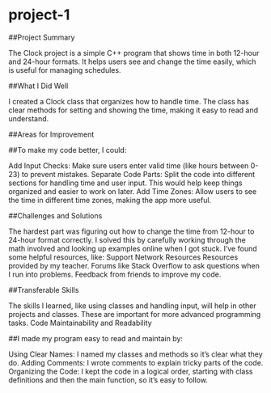 # project-1

##Project Summary

The Clock project is a simple C++ program that shows time in both 12-hour and 24-hour formats. It helps users see and change the time easily, which is useful for managing schedules.

##What I Did Well

I created a Clock class that organizes how to handle time. The class has clear methods for setting and showing the time, making it easy to read and understand.

##Areas for Improvement

##To make my code better, I could:

Add Input Checks: Make sure users enter valid time (like hours between 0-23) to prevent mistakes.
Separate Code Parts: Split the code into different sections for handling time and user input. This would help keep things organized and easier to work on later.
Add Time Zones: Allow users to see the time in different time zones, making the app more useful.

##Challenges and Solutions

The hardest part was figuring out how to change the time from 12-hour to 24-hour format correctly. I solved this by carefully working through the math involved and looking up examples online when I got stuck.
I’ve found some helpful resources, like:
Support Network Resources
Resources provided by my teacher.
Forums like Stack Overflow to ask questions when I run into problems.
Feedback from friends to improve my code.

##Transferable Skills

The skills I learned, like using classes and handling input, will help in other projects and classes. These are important for more advanced programming tasks.
Code Maintainability and Readability

##I made my program easy to read and maintain by:

Using Clear Names: I named my classes and methods so it’s clear what they do.
Adding Comments: I wrote comments to explain tricky parts of the code.
Organizing the Code: I kept the code in a logical order, starting with class definitions and then the main function, so it’s easy to follow.
